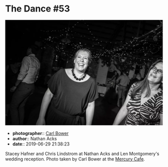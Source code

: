 # The Dance \#53

![Stacey Hafner and Chris Lindstrom](assets/2019-06-29-set-4-the-dance-53.webp)

* **photographer**:: [Carl Bower](https://carlbowerphotos.com)
* **author**:: Nathan Acks
* **date**:: 2019-06-29 21:38:23

Stacey Hafner and Chris Lindstrom at Nathan Acks and Len Montgomery's wedding reception. Photo taken by Carl Bower at the [Mercury Cafe](http://mercurycafe.com).
